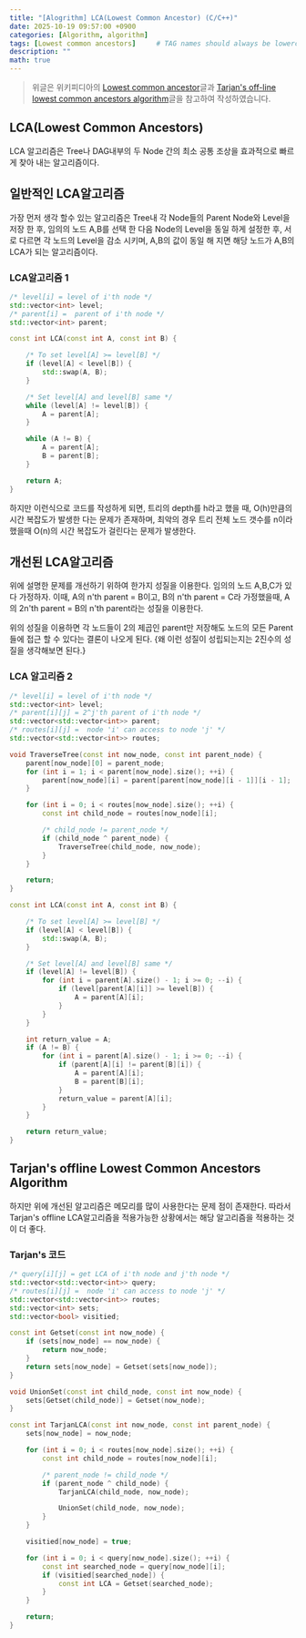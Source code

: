 ```yaml
---
title: "[Alogrithm] LCA(Lowest Common Ancestor) (C/C++)"
date: 2025-10-19 09:57:00 +0900
categories: [Algorithm, algorithm]
tags: [Lowest common ancestors]     # TAG names should always be lowercase
description: ""
math: true
---
```

> 위글은 위키피디아의 [Lowest common ancestor](https://en.wikipedia.org/wiki/Lowest_common_ancestor)글과 [Tarjan's off-line lowest common ancestors algorithm](https://en.wikipedia.org/wiki/Tarjan%27s_off-line_lowest_common_ancestors_algorithm)글을 참고하여 작성하였습니다.

## LCA(Lowest Common Ancestors)
LCA 알고리즘은 Tree나 DAG내부의 두 Node 간의 최소 공통 조상을 효과적으로 빠르게 찾아 내는 알고리즘이다. 

## 일반적인 LCA알고리즘
가장 먼저 생각 할수 있는 알고리즘은 Tree내 각 Node들의 Parent Node와 Level을 저장 한 후, 임의의 노드 A,B를 선택 한 다음 Node의 Level을 동일 하게 설정한 후, 서로 다르면 각 노드의 Level을 감소 시키며, A,B의 값이 동일 해 지면 해당 노드가 A,B의 LCA가 되는 알고리즘이다.

### LCA알고리즘 1
```cpp
/* level[i] = level of i'th node */
std::vector<int> level;
/* parent[i] =  parent of i'th node */
std::vector<int> parent;

const int LCA(const int A, const int B) {

    /* To set level[A] >= level[B] */
    if (level[A] < level[B]) {
        std::swap(A, B);
    }

    /* Set level[A] and level[B] same */
    while (level[A] != level[B]) {
        A = parent[A];
    }

    while (A != B) {
        A = parent[A];
        B = parent[B];
    }

    return A;
}
```
하지만 이런식으로 코드를 작성하게 되면, 트리의 depth를 h라고 했을 때, O(h)만큼의 시간 복잡도가 발생한 다는 문제가 존재하며, 최악의 경우 트리 전체 노드 갯수를 n이라 했을때 O(n)의 시간 복잡도가 걸린다는 문제가 발생한다.

## 개선된 LCA알고리즘
위에 설명한 문제를 개선하기 위하여 한가지 성질을 이용한다. 임의의 노드 A,B,C가 있다 가정하자. 이때, A의 n'th parent = B이고, B의 n'th parent = C라 가정했을때, A의 2n'th parent = B의 n'th parent라는 성질을 이용한다.

위의 성질을 이용하면 각 노드들이 2의 제곱인 parent만 저장해도 노드의 모든 Parent들에 접근 할 수 있다는 결론이 나오게 된다. {왜 이런 성질이 성립되는지는 2진수의 성질을 생각해보면 된다.}

### LCA 알고리즘 2
```cpp
/* level[i] = level of i'th node */
std::vector<int> level;
/* parent[i][j] = 2^j'th parent of i'th node */
std::vector<std::vector<int>> parent;
/* routes[i][j] =  node 'i' can access to node 'j' */
std::vector<std::vector<int>> routes;

void TraverseTree(const int now_node, const int parent_node) {
    parent[now_node][0] = parent_node;
    for (int i = 1; i < parent[now_node].size(); ++i) {
        parent[now_node][i] = parent[parent[now_node][i - 1]][i - 1];
    }

    for (int i = 0; i < routes[now_node].size(); ++i) {
        const int child_node = routes[now_node][i];

        /* child_node != parent_node */
        if (child_node ^ parent_node) {
            TraverseTree(child_node, now_node);
        }
    }

    return;
}

const int LCA(const int A, const int B) {

    /* To set level[A] >= level[B] */
    if (level[A] < level[B]) {
        std::swap(A, B);
    }

    /* Set level[A] and level[B] same */
    if (level[A] != level[B]) {
        for (int i = parent[A].size() - 1; i >= 0; --i) {
            if (level[parent[A][i]] >= level[B]) {
                A = parent[A][i];
            }
        }
    }

    int return_value = A;
    if (A != B) {
        for (int i = parent[A].size() - 1; i >= 0; --i) {
            if (parent[A][i] != parent[B][i]) {
                A = parent[A][i];
                B = parent[B][i];
            }
            return_value = parent[A][i];
        }
    }

    return return_value;
}
```

## Tarjan's offline Lowest Common Ancestors Algorithm
하지만 위에 개선된 알고리즘은 메모리를 많이 사용한다는 문제 점이 존재한다. 따라서 Tarjan's offline LCA알고리즘을 적용가능한 상황에서는 해당 알고리즘을 적용하는 것이 더 좋다.

### Tarjan's 코드
```cpp
/* query[i][j] = get LCA of i'th node and j'th node */
std::vector<std::vector<int>> query;
/* routes[i][j] =  node 'i' can access to node 'j' */
std::vector<std::vector<int>> routes;
std::vector<int> sets;
std::vector<bool> visitied;

const int Getset(const int now_node) {
    if (sets[now_node] == now_node) {
        return now_node;
    }
    return sets[now_node] = Getset(sets[now_node]);
}

void UnionSet(const int child_node, const int now_node) {
    sets[Getset(child_node)] = Getset(now_node);
}

const int TarjanLCA(const int now_node, const int parent_node) {
    sets[now_node] = now_node;

    for (int i = 0; i < routes[now_node].size(); ++i) {
        const int child_node = routes[now_node][i];

        /* parent_node != child_node */
        if (parent_node ^ child_node) {
            TarjanLCA(child_node, now_node);

            UnionSet(child_node, now_node);
        }
    }

    visitied[now_node] = true;

    for (int i = 0; i < query[now_node].size(); ++i) {
        const int searched_node = query[now_node][i];
        if (visitied[searched_node]) {
            const int LCA = Getset(searched_node);
        }
    }

    return;
}
```